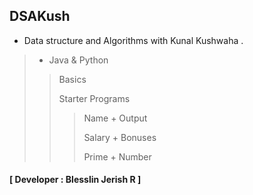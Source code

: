## DSAKush
- Data structure and Algorithms with Kunal Kushwaha .
> - Java & Python
>> Basics
>>
>> Starter Programs
>>
>>> Name + Output
>>> 
>>> Salary + Bonuses
>>> 
>>> Prime + Number
#### [ Developer : Blesslin Jerish R ]
